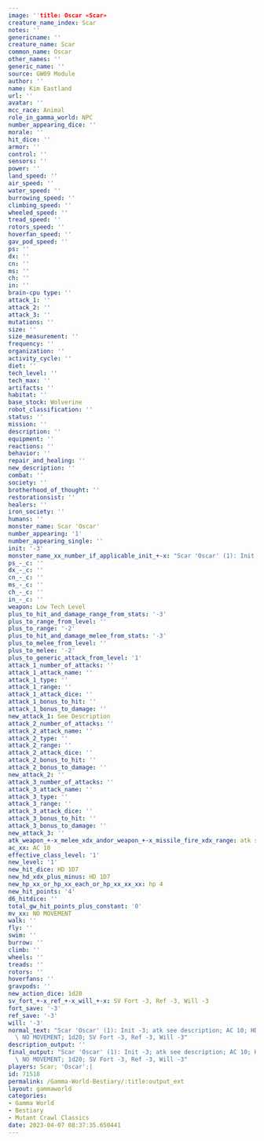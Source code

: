 ```yaml
---
image: ''title: Oscar «Scar»
creature_name_index: Scar
notes: ''
genericname: ''
creature_name: Scar
common_name: Oscar
other_names: ''
generic_name: ''
source: GW09 Module
author: ''
name: Kim Eastland
url: ''
avatar: ''
mcc_race: Animal
role_in_gamma_world: NPC
number_appearing_dice: ''
morale: ''
hit_dice: ''
armor: ''
control: ''
sensors: ''
power: ''
land_speed: ''
air_speed: ''
water_speed: ''
burrowing_speed: ''
climbing_speed: ''
wheeled_speed: ''
tread_speed: ''
rotors_speed: ''
hoverfan_speed: ''
gav_pod_speed: ''
ps: ''
dx: ''
cn: ''
ms: ''
ch: ''
in: ''
brain-cpu type: ''
attack_1: ''
attack_2: ''
attack_3: ''
mutations: ''
size: ''
size_measurement: ''
frequency: ''
organization: ''
activity_cycle: ''
diet: ''
tech_level: ''
tech_max: ''
artifacts: ''
habitat: ''
base_stock: Wolverine
robot_classification: ''
status: ''
mission: ''
description: ''
equipment: ''
reactions: ''
behavior: ''
repair_and_healing: ''
new_description: ''
combat: ''
society: ''
brotherhood_of_thought: ''
restorationsist: ''
healers: ''
iron_society: ''
humans: ''
monster_name: Scar 'Oscar'
number_appearing: '1'
number_appearing_single: ''
init: '-3'
monster_name_xx_number_if_applicable_init_+-x: "Scar 'Oscar' (1): Init -3"
ps_-_c: ''
dx_-_c: ''
cn_-_c: ''
ms_-_c: ''
ch_-_c: ''
in_-_c: ''
weapon: Low Tech Level
plus_to_hit_and_damage_range_from_stats: '-3'
plus_to_range_from_level: ''
plus_to_range: '-2'
plus_to_hit_and_damage_melee_from_stats: '-3'
plus_to_melee_from_level: ''
plus_to_melee: '-2'
plus_to_generic_attack_from_level: '1'
attack_1_number_of_attacks: ''
attack_1_attack_name: ''
attack_1_type: ''
attack_1_range: ''
attack_1_attack_dice: ''
attack_1_bonus_to_hit: ''
attack_1_bonus_to_damage: ''
new_attack_1: See Description
attack_2_number_of_attacks: ''
attack_2_attack_name: ''
attack_2_type: ''
attack_2_range: ''
attack_2_attack_dice: ''
attack_2_bonus_to_hit: ''
attack_2_bonus_to_damage: ''
new_attack_2: ''
attack_3_number_of_attacks: ''
attack_3_attack_name: ''
attack_3_type: ''
attack_3_range: ''
attack_3_attack_dice: ''
attack_3_bonus_to_hit: ''
attack_3_bonus_to_damage: ''
new_attack_3: ''
atk_weapon_+-x_melee_xdx_andor_weapon_+-x_missile_fire_xdx_range: atk see description
ac_xx: AC 10
effective_class_level: '1'
new_level: '1'
new_hit_dice: HD 1D7
new_hd_xdx_plus_minus: HD 1D7
new_hp_xx_or_hp_xx_each_or_hp_xx_xx_xx: hp 4
new_hit_points: '4'
d6_hitdice: ''
total_gw_hit_points_plus_constant: '0'
mv_xx: NO MOVEMENT
walk: ''
fly: ''
swim: ''
burrow: ''
climb: ''
wheels: ''
treads: ''
rotors: ''
hoverfans: ''
gravpods: ''
new_action_dice: 1d20
sv_fort_+-x_ref_+-x_will_+-x: SV Fort -3, Ref -3, Will -3
fort_save: '-3'
ref_save: '-3'
will: '-3'
normal_text: "Scar 'Oscar' (1): Init -3; atk see description; AC 10; HD 1D7 hp 4;\
  \ NO MOVEMENT; 1d20; SV Fort -3, Ref -3, Will -3"
description_output: ''
final_output: "Scar 'Oscar' (1): Init -3; atk see description; AC 10; HD 1D7 hp 4;\
  \ NO MOVEMENT; 1d20; SV Fort -3, Ref -3, Will -3"
players: Scar; 'Oscar';|
id: 71518
permalink: /Gamma-World-Bestiary/:title:output_ext
layout: gammaworld
categories:
- Gamma World
- Bestiary
- Mutant Crawl Classics
date: 2023-04-07 08:37:35.650441
---
```

